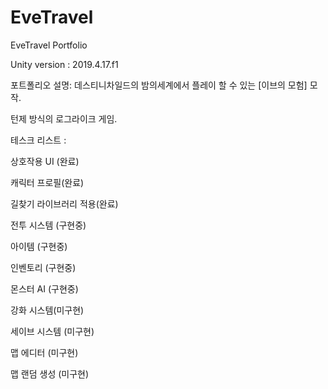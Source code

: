 # EveTravel
EveTravel Portfolio

Unity version : 2019.4.17.f1

포트폴리오 설명: 
데스티니차일드의 밤의세계에서 플레이 할 수 있는 [이브의 모험] 모작.
<p>
턴제 방식의 로그라이크 게임.
<p>
  <p>
    <p>


테스크 리스트 :
<p>
상호작용 UI (완료) <p>
캐릭터 프로필(완료) <p>
길찾기 라이브러리 적용(완료) <p>
<p>
전투 시스템 (구현중) <p>
아이템 (구현중) <p>
인벤토리 (구현중) <p>
몬스터 AI (구현중) <p>
<p>
강화 시스템(미구현) <p>
세이브 시스템 (미구현) <p>
맵 에디터 (미구현) <p>
맵 랜덤 생성 (미구현) <p>

